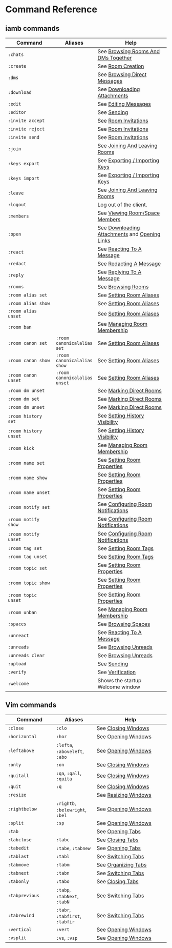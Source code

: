 # Command Reference

## iamb commands

| Command                 | Aliases                               | Help                                                |
| -------------------     | ------------------------------------- | -----------------------------------------           |
| `:chats`                |                                       | See [Browsing Rooms And DMs Together]               |
| `:create`               |                                       | See [Room Creation]                                 |
| `:dms`                  |                                       | See [Browsing Direct Messages]                      |
| `:download`             |                                       | See [Downloading Attachments]                       |
| `:edit`                 |                                       | See [Editing Messages]                              |
| `:editor`               |                                       | See [Sending]                                       |
| `:invite accept`        |                                       | See [Room Invitations]                              |
| `:invite reject`        |                                       | See [Room Invitations]                              |
| `:invite send`          |                                       | See [Room Invitations]                              |
| `:join`                 |                                       | See [Joining And Leaving Rooms]                     |
| `:keys export`          |                                       | See [Exporting / Importing Keys]                    |
| `:keys import`          |                                       | See [Exporting / Importing Keys]                    |
| `:leave`                |                                       | See [Joining And Leaving Rooms]                     |
| `:logout`               |                                       | Log out of the client.                              |
| `:members`              |                                       | See [Viewing Room/Space Members]                    |
| `:open`                 |                                       | See [Downloading Attachments] and [Opening Links]   |
| `:react`                |                                       | See [Reacting To A Message]                         |
| `:redact`               |                                       | See [Redacting A Message]                           |
| `:reply`                |                                       | See [Replying To A Message]                         |
| `:rooms`                |                                       | See [Browsing Rooms]                                |
| `:room alias set`       |                                       | See [Setting Room Aliases]                          |
| `:room alias show`      |                                       | See [Setting Room Aliases]                          |
| `:room alias unset`     |                                       | See [Setting Room Aliases]                          |
| `:room ban`             |                                       | See [Managing Room Membership]                      |
| `:room canon set`       | `:room canonicalalias set`            | See [Setting Room Aliases]                          |
| `:room canon show`      | `:room canonicalalias show`           | See [Setting Room Aliases]                          |
| `:room canon unset`     | `:room canonicalalias unset`          | See [Setting Room Aliases]                          |
| `:room dm unset`        |                                       | See [Marking Direct Rooms]                          |
| `:room dm set`          |                                       | See [Marking Direct Rooms]                          |
| `:room dm unset`        |                                       | See [Marking Direct Rooms]                          |
| `:room history set`     |                                       | See [Setting History Visibility]                    |
| `:room history unset`   |                                       | See [Setting History Visibility]                    |
| `:room kick`            |                                       | See [Managing Room Membership]                      |
| `:room name set`        |                                       | See [Setting Room Properties]                       |
| `:room name show`       |                                       | See [Setting Room Properties]                       |
| `:room name unset`      |                                       | See [Setting Room Properties]                       |
| `:room notify set`      |                                       | See [Configuring Room Notifications]                |
| `:room notify show`     |                                       | See [Configuring Room Notifications]                |
| `:room notify unset`    |                                       | See [Configuring Room Notifications]                |
| `:room tag set`         |                                       | See [Setting Room Tags]                             |
| `:room tag unset`       |                                       | See [Setting Room Tags]                             |
| `:room topic set`       |                                       | See [Setting Room Properties]                       |
| `:room topic show`      |                                       | See [Setting Room Properties]                       |
| `:room topic unset`     |                                       | See [Setting Room Properties]                       |
| `:room unban`           |                                       | See [Managing Room Membership]                      |
| `:spaces`               |                                       | See [Browsing Spaces]                               |
| `:unreact`              |                                       | See [Reacting To A Message]                         |
| `:unreads`              |                                       | See [Browsing Unreads]                              |
| `:unreads clear`        |                                       | See [Browsing Unreads]                              |
| `:upload`               |                                       | See [Sending]                                       |
| `:verify`               |                                       | See [Verification]                                  |
| `:welcome`              |                                       | Shows the startup Welcome window                    |

## Vim commands

| Command         | Aliases                               | Help                                |
| --------------- | ------------------------------------- | ----------------------------------- |
| `:close`        | `:clo`                                | See [Closing Windows]               |
| `:horizontal`   | `:hor`                                | See [Opening Windows]               |
| `:leftabove`    | `:lefta`, `:aboveleft`, `:abo`        | See [Opening Windows]               |
| `:only`         | `:on`                                 | See [Closing Windows]               |
| `:quitall`      | `:qa`, `:qall`, `:quita`              | See [Closing Windows]               |
| `:quit`         | `:q`                                  | See [Closing Windows]               |
| `:resize`       |                                       | See [Resizing Windows]              |
| `:rightbelow`   | `:rightb`, `:belowright`, `:bel`      | See [Opening Windows]               |
| `:split`        | `:sp`                                 | See [Opening Windows]               |
| `:tab`          |                                       | See [Opening Tabs]                  |
| `:tabclose`     | `:tabc`                               | See [Closing Tabs]                  |
| `:tabedit`      | `:tabe`, `:tabnew`                    | See [Opening Tabs]                  |
| `:tablast`      | `:tabl`                               | See [Switching Tabs]                |
| `:tabmove`      | `:tabm`                               | See [Organizing Tabs]               |
| `:tabnext`      | `:tabn`                               | See [Switching Tabs]                |
| `:tabonly`      | `:tabo`                               | See [Closing Tabs]                  |
| `:tabprevious`  | `:tabp`, `:tabNext`, `:tabN`          | See [Switching Tabs]                |
| `:tabrewind`    | `:tabr`, `:tabfirst`, `:tabfir`       | See [Switching Tabs]                |
| `:vertical`     | `:vert`                               | See [Opening Windows]               |
| `:vsplit`       | `:vs`, `:vsp`                         | See [Opening Windows]               |

<style>
table {
    width: 100%;
}
table th:first-of-type {
    width: 30%;
}
table th:nth-of-type(2) {
    width: 25%;
}
table th:nth-of-type(3) {
    width: 45%;
}
</style>

[Browsing Direct Messages]: ./rooms/browsing.md#browsing-direct-messages
[Browsing Rooms]: ./rooms/browsing.md#browsing-rooms
[Browsing Rooms And DMs Together]: ./rooms/browsing.md#browsing-rooms-and-dms-together
[Browsing Spaces]: ./rooms/browsing.md#browsing-spaces
[Browsing Unreads]: ./rooms/browsing.md#browsing-unreads
[Closing Tabs]: ./layout/tabs.md#closing-tabs
[Closing Windows]: ./layout/tabs.md#closing-windows
[Configuring Room Notifications]: ./rooms/management.md#configuring-room-notifications
[Downloading Attachments]: ./messages/#downloading-attachments
[Editing Messages]: ./messages/#editing-messages
[Exporting / Importing Keys]: ./e2ee/keys.md#exporting-importing-keys
[Managing Room Membership]: ./rooms/admin.md#managing-room-membership
[Marking Direct Rooms]: ./rooms/management.md#marking-direct-rooms
[Opening Links]: ./messages/#opening-links
[Opening Tabs]: ./layout/tabs.md#opening-tabs
[Opening Windows]: ./layout/tabs.md#opening-windows
[Organizing Tabs]: ./layout/tabs.md#organizing-tabs
[Reacting To A Message]: ./messages/#reacting-to-a-message
[Redacting A Message]: ./messages/#redacting-a-message
[Replying To A Message]: ./messages/#replying-to-a-message
[Resizing Windows]: ./layout/windows.md#resizing-windows
[Room Creation]: ./rooms/management.md#room-creation
[Room Invitations]: ./rooms/management.md#room-invitations
[Joining And Leaving Rooms]: ./rooms/#joining-and-leaving-rooms
[Sending]: ./messages/#sending
[Setting History Visibility]: ./rooms/admin.md#setting-history-visibility
[Setting Room Aliases]: ./rooms/admin.md#setting-room-aliases
[Setting Room Properties]: ./rooms/admin.md#setting-room-properties
[Setting Room Tags]: ./rooms/management.md#setting-room-tags
[Switching Tabs]: ./layout/tabs.md#switching-tabs
[Verification]: ./e2ee/verify.md
[Viewing Room/Space Members]: ./rooms/members.md#viewing-roomspace-members
